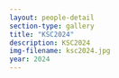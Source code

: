 ```yaml
---
layout: people-detail
section-type: gallery
title: "KSC2024"
description: KSC2024
img-filename: ksc2024.jpg
year: 2024
---
```

